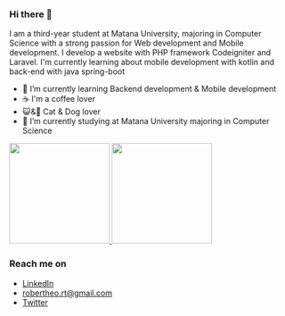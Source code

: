 ### Hi there 👋

I am a third-year student at Matana University, majoring in Computer Science with a strong passion for Web development and Mobile development. I develop a website with PHP framework Codeigniter and Laravel. I'm currently learning about mobile development with kotlin and back-end with java spring-boot

- 🌱 I’m currently learning Backend development & Mobile development
- ☕ I'm a coffee lover
- 😺&🐶 Cat & Dog lover
- 🔭 I’m currently studying at Matana University majoring in Computer Science


<p align="left">
<a href="https://github.com/robertheo15">
  <img height="180em" src="https://github-readme-stats-eight-theta.vercel.app/api?username=robertheo15&show_icons=true&theme=algolia&include_all_commits=true&count_private=true"/>
  <img height="180em" src="https://github-readme-stats-eight-theta.vercel.app/api/top-langs/?username=robertheo15&layout=compact&langs_count=8&theme=algolia"/>
</a>
</p>

### Reach me on
- <a href="https://www.linkedin.com/in/robertheo-rt/" target="_blank">LinkedIn</a>
- robertheo.rt@gmail.com
- <a href="https://twitter.com/robert_theeo" target="_blank">Twitter</a>

<!-- - 👯 I’m looking to collaborate on ...
- 🤔 I’m looking for help with ...
- 💬 Ask me about ...
- 📫 How to reach me: ...
- 😄 Pronouns: ...
- ⚡ Fun fact: ...
--!>


